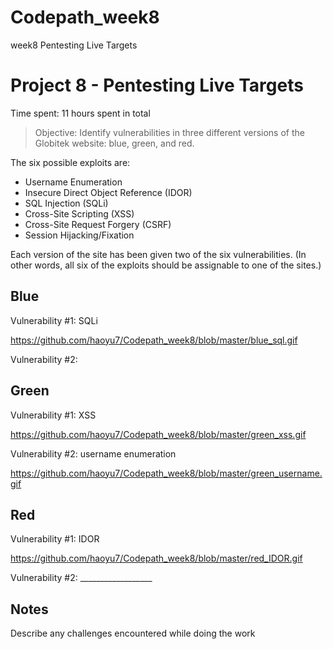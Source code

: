 # Codepath_week8
week8 Pentesting Live Targets

# Project 8 - Pentesting Live Targets

Time spent: 11 hours spent in total

> Objective: Identify vulnerabilities in three different versions of the Globitek website: blue, green, and red.

The six possible exploits are:
* Username Enumeration
* Insecure Direct Object Reference (IDOR)
* SQL Injection (SQLi)
* Cross-Site Scripting (XSS)
* Cross-Site Request Forgery (CSRF)
* Session Hijacking/Fixation

Each version of the site has been given two of the six vulnerabilities. (In other words, all six of the exploits should be assignable to one of the sites.)

## Blue

Vulnerability #1: SQLi

https://github.com/haoyu7/Codepath_week8/blob/master/blue_sql.gif



Vulnerability #2: 


## Green

Vulnerability #1: XSS

https://github.com/haoyu7/Codepath_week8/blob/master/green_xss.gif


Vulnerability #2: username enumeration

https://github.com/haoyu7/Codepath_week8/blob/master/green_username.gif


## Red

Vulnerability #1: IDOR

https://github.com/haoyu7/Codepath_week8/blob/master/red_IDOR.gif

Vulnerability #2: __________________


## Notes

Describe any challenges encountered while doing the work

